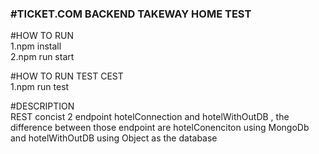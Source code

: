 <b><h3>#TICKET.COM BACKEND TAKEWAY HOME TEST</h3></b>

#HOW TO RUN
<br/>1.npm install
<br/>2.npm run start

#HOW TO RUN TEST CEST
<br/>1.npm run test

#DESCRIPTION
<br/> REST concist 2 endpoint hotelConnection and hotelWithOutDB , the difference between those endpoint are hotelConenciton using MongoDb and hotelWithOutDB using Object as the database
